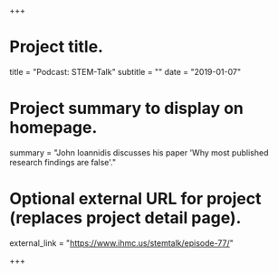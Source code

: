 +++
# Project title.
title = "Podcast: STEM-Talk"
subtitle = ""
date = "2019-01-07"

# Project summary to display on homepage.
summary = "John Ioannidis discusses his paper 'Why most published research findings are false'."

# Optional external URL for project (replaces project detail page).
external_link = "https://www.ihmc.us/stemtalk/episode-77/"

+++
